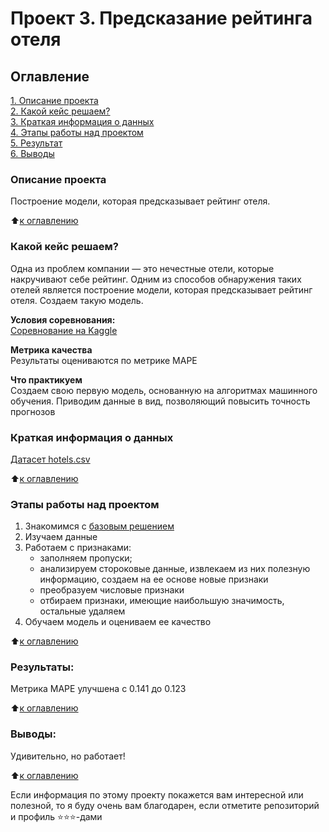 # Проект 3. Предсказание рейтинга отеля

## Оглавление  
[1. Описание проекта](.README.md#Описание-проекта)  
[2. Какой кейс решаем?](.README.md#Какой-кейс-решаем)  
[3. Краткая информация о данных](.README.md#Краткая-информация-о-данных)  
[4. Этапы работы над проектом](.README.md#Этапы-работы-над-проектом)  
[5. Результат](.README.md#Результат)    
[6. Выводы](.README.md#Выводы) 

### Описание проекта    
Построение модели, которая предсказывает рейтинг отеля.

:arrow_up:[к оглавлению](_)


### Какой кейс решаем?    
Одна из проблем компании — это нечестные отели, которые накручивают себе рейтинг. Одним из способов обнаружения таких отелей является построение модели, которая предсказывает рейтинг отеля. Создаем такую модель.

**Условия соревнования:**  
[Соревнование на Kaggle](https://www.kaggle.com/competitions/sf-booking/overview/description)

**Метрика качества**     
Результаты оцениваются по метрике MAPE

**Что практикуем**     
Создаем свою первую модель, основанную на алгоритмах машинного обучения.
Приводим данные в вид, позволяющий повысить точность прогнозов


### Краткая информация о данных
[Датасет hotels.csv](https://drive.google.com/file/d/1Qj0iYEbD64eVAaaBylJeIi3qvMzxf2C_/view?usp=sharing)
  
:arrow_up:[к оглавлению](.README.md#Оглавление)


### Этапы работы над проектом  
1. Знакомимся с [базовым решением](https://github.com/sergstar/data_science_student/tree/main/project_3/Project_3_baseline.ipynb)
2. Изучаем данные
3. Работаем с признаками:
   - заполняем пропуски;
   - анализируем стороковые данные, извлекаем из них полезную информацию, создаем на ее основе новые признаки
   - преобразуем числовые признаки
   - отбираем признаки, имеющие наибольшую значимость, остальные удаляем
4. Обучаем модель и оцениваем ее качество

:arrow_up:[к оглавлению](.README.md#Оглавление)


### Результаты:  
Метрика MAPE улучшена с 0.141 до 0.123

:arrow_up:[к оглавлению](.README.md#Оглавление)


### Выводы:  
Удивительно, но работает!

:arrow_up:[к оглавлению](.README.md#Оглавление)


Если информация по этому проекту покажется вам интересной или полезной, то я буду очень вам благодарен, если отметите репозиторий и профиль ⭐️⭐️⭐️-дами
